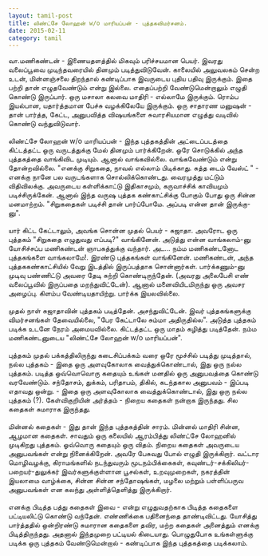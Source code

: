 ```yaml
---
layout: tamil-post
title: லிண்ட்சே லோஹன் w/o மாரியப்பன் - புத்தகவிமர்சனம்.
date: 2015-02-11
category: tamil
---
```


வா.மணிகண்டன் - இணையதளத்தில் மிகவும் பரிச்சயமான பெயர். இவரது வலைப்பூவை முடிந்தவரையில் தினமும் படித்துவிடுவேன். காலையில் அலுவலகம் சென்ற உடன், மின்னஞ்சலை திறந்தால் கண்டிப்பாக இவருடைய புதிய பதிவு இருக்கும். இதை பற்றி தான் எழுதவேண்டும் என்று இல்லை. எதைப்பற்றி வேண்டுமென்றாலும் எழுதி கொண்டு இருப்பார். ஒரு மசாலா கலவை மாதிரி - எல்லாமே இருக்கும். ரொம்ப இயல்பான, யதார்த்தமான பேச்சு வழக்கிலேயே இருக்கும். ஒரு சாதாரண மனுஷன் - தான் பார்த்த, கேட்ட, அனுபவித்த விஷயங்களை சுவாரசியமான எழுத்து வடிவில் கொண்டு வந்துவிடுவார்.<br />
<br />
லிண்ட்சே லோஹன் w/o மாரியப்பன் - இந்த புத்தகத்தின் அட்டைப்படத்தை கிட்டத்தட்ட ஒரு வருடத்துக்கு மேல் தினமும் பார்க்கிறேன். ஒரே சொடுக்கில் அந்த புத்தகத்தை வாங்கிவிட முடியும். ஆனால் வாங்கவில்லை. வாங்கவேண்டும் என்று தோன்றவில்லை. "எனக்கு சிறுகதை, நாவல் எல்லாம் பிடிக்காது. சுத்த டைம் வேஸ்ட் " - எனக்கு நானே பல வருடங்களாக சொல்லிக்கொண்டது. வைரமுத்து மட்டும் விதிவிலக்கு. அவருடைய கள்ளிக்காட்டு இதிகாசமும், கருவாச்சிக் காவியமும் படிச்சிருக்கேன். ஆனால் இந்த  வருஷ புத்தக கண்காட்சிக்கு போகும் போது ஒரு சின்ன மனமாற்றம். "சிறுகதைகள் படிச்சி தான் பார்ப்போமே. அப்படி என்ன தான் இருக்கு-னு".<br />
<br />
யார் கிட்ட கேட்டாலும், அவங்க சொன்ன முதல் பெயர் - சுஜாதா. அவரோட ஒரு புத்தகம் "சிறுகதை எழுதுவது எப்படி?" வாங்கினேன். அடுத்து என்ன வாங்கலாம்-னு யோசிச்சப்ப மணிகண்டன் ஞாபகத்துக்கு வந்தார். அட... நம்ம மணிகண்டனோட புத்தகங்களை வாங்கலாமே!. இரண்டு புத்தகங்கள் வாங்கினேன். மணிகண்டன், அந்த புத்தககண்காட்சியில் வேறு இடத்தில் இருப்பத்தாக சொன்னார்கள். பார்க்கணும்-னு முடிவு பண்ணிட்டு அவரை தேடி சுற்றி கொண்டிருந்தேன். (அவரது அலைபேசி எண் வலைப்பூவில் இருப்பதை மறந்துவிட்டேன்). ஆனால் மனைவியிடமிருந்து ஒரு அவசர அழைப்பு. கிளம்ப வேண்டியதாயிற்று. பார்க்க இயலவில்லை.<br />
<br />
முதல் நாள் சுஜாதாவின் புத்தகம் படித்தேன். அசந்துவிட்டேன். இவர் புத்தகங்களுக்கு விமர்சனங்கள் தேவையில்லை, "பேர கேட்டாலே சும்மா அதிருதில்ல". அடுத்த புத்தகம் படிக்க உடனே நேரம் அமையவில்லை. கிட்டத்தட்ட ஒரு மாதம் கழித்து படித்தேன். நம்ம மணிகண்டனுடைய "லிண்ட்சே லோஹன் w/o மாரியப்பன்".<br />
<br />
புத்தகம் முதல் பக்கத்திலிருந்து கடைசிப்பக்கம் வரை ஒரே மூச்சில் படித்து முடித்தால், நல்ல புத்தகம் - இதை ஒரு அளவுகோலாக வைத்துக்கொண்டால், இது ஒரு நல்ல புத்தகம். படித்த ஒவ்வொவொரு கதையும் உங்கள் மனதில் ஒரு அனுபவத்தை கொண்டு வரவேண்டும். சந்தோசம், துக்கம், பரிதாபம், திகில், கடந்தகால அனுபவம் - இப்படி எதாவது ஒன்று. - இதை ஒரு அளவுகோலாக வைத்துக்கொண்டால், இது ஒரு நல்ல புத்தகம் (?). கேள்விகுறியின் அர்த்தம் - நிறைய கதைகள் நன்றாக இருந்தது. சில கதைகள் சுமாராக இருந்தது.<br />
<br />
மின்னல் கதைகள் - இது தான் இந்த புத்தகத்தின் சாரம். மின்னல் மாதிரி சின்ன, ஆழமான கதைகள். சாவதும் ஒரு கலையில் ஆரம்பித்து லிண்ட்சே லோஹனில் முடிகிறது புத்தகம். ஓவ்வொரு கதையும் ஒரு விதம். நிறைய கதைகள் அவருடைய அனுபவங்கள் என்று நினைக்கிறேன். அவரே பேசுவது போல் எழுதி இருக்கிறார். வட்டார மொழிவழக்கு, கிராமங்களில் நடந்துவரும் மூடநம்பிக்கைகள், கவுண்டர்-சக்கிலியர்-பறையர்-துலுக்கர்  இவர்களுக்குள்ளான பூசல்கள், உறவுமுறைகள், நகரத்தின் இயலாமை வாழ்க்கை, சின்ன சின்ன சந்தோஷங்கள், மழலை மற்றும் பள்ளிப்பருவ அனுபவங்கள் என கலந்து அள்ளித்தெளித்து இருக்கிறார்.<br />
<br />
எனக்கு பிடித்த பத்து கதைகள் இவை - என்று எழுதுவதற்காக பிடித்த கதைகளை பட்டியலிட்டு கொண்டு வந்தேன். எண்ணிக்கை பதினைந்தை தாண்டிவிட்டது. யோசித்து பார்த்ததில் ஒன்றிரண்டு சுமாரான கதைகளை தவிர, மற்ற கதைகள் அனைத்தும் எனக்கு பிடித்திருந்தது. அதனால் இந்தமுறை பட்டியல் கிடையாது. பொழுதுபோக உங்கள்ளுக்கு படிக்க ஒரு புத்தகம் வேண்டுமென்றால் - கண்டிப்பாக இந்த புத்தகத்தை படிக்கலாம்.<br />
<br />
